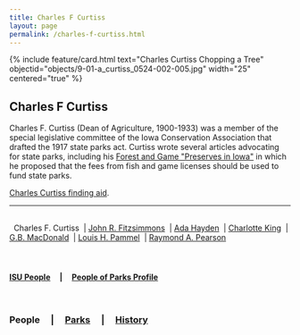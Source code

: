 ```yaml
---
title: Charles F Curtiss
layout: page
permalink: /charles-f-curtiss.html
---
```


{% include feature/card.html text="Charles Curtiss Chopping a Tree" objectid="objects/9-01-a_curtiss_0524-002-005.jpg" width="25" centered="true" %}

## Charles F Curtiss

Charles F. Curtiss (Dean of Agriculture, 1900-1933) was a member of the special legislative committee of the Iowa Conservation Association that drafted the 1917 state parks act. Curtiss wrote several articles advocating for state parks, including his <a href="https://archive.org/stream/iowaparksconserv00iowarich#page/278/mode/2up/search/forest+and+game+preserves">Forest and Game "Preserves in Iowa"</a> in which he proposed that the fees from fish and game licenses should be used to fund state parks.

<a href="http://findingaids.lib.iastate.edu/spcl/arch/rgrp/9-1-12.html">Charles Curtiss finding aid</a>.

---

<br>
<div>
&nbsp; Charles F. Curtiss
&nbsp;| <a href="/john-r-fitzsimmons.html">John R. Fitzsimmons</a>
&nbsp;| <a href="/ada-hayden.html">Ada Hayden</a> 
&nbsp;| <a href="/charlotte-king.html">Charlotte King</a> 
&nbsp;| <a href="/gb-macdonald.html">G.B. MacDonald</a> 
&nbsp;| <a href="/louis-h-pammel.html">Louis H. Pammel</a> 
&nbsp;| <a href="/raymond-a-pearson.html">Raymond A. Pearson</a>
</div>
<br>
<br>

#### <a href="/isu-people.html">ISU People</a> &nbsp; &nbsp; | &nbsp; &nbsp; <a href="/people-of-parks-profiles.html">People of Parks Profile</a>
<br>

### People &nbsp; &nbsp; | &nbsp; &nbsp; <a href="/state-parks-overview.html">Parks</a> &nbsp; &nbsp; | &nbsp; &nbsp; <a href="/history-overview.html">History</a>